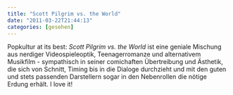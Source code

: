 ```yaml
---
title: "Scott Pilgrim vs. the World"
date: "2011-03-22T21:44:13"
categories: [gesehen]
---
```


Popkultur at its best: *Scott Pilgrim vs. the World* ist eine geniale Mischung aus nerdiger Videospieleoptik, Teenagerromanze und alternativem Musikfilm - sympathisch in seiner comichaften Übertreibung und Ästhetik, die sich von Schnitt, Timing bis in die Dialoge durchzieht und mit den guten und stets passenden Darstellern sogar in den Nebenrollen die nötige Erdung erhält. I love it!


